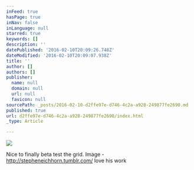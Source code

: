 ```yaml
---
inFeed: true
hasPage: true
inNav: false
inLanguage: null
starred: true
keywords: []
description: ''
datePublished: '2016-02-10T20:09:26.748Z'
dateModified: '2016-02-10T20:09:07.938Z'
title: ''
author: []
authors: []
publisher:
  name: null
  domain: null
  url: null
  favicon: null
sourcePath: _posts/2016-02-10-d2ffe97e-d746-4c2a-a928-249877fe2690.md
published: true
url: d2ffe97e-d746-4c2a-a928-249877fe2690/index.html
_type: Article

---
```

![](https://the-grid-user-content.s3-us-west-2.amazonaws.com/770f76ac-674c-44f7-89a2-386000dd2d2e.jpg)

Nice to finally beta test the grid. Image - http://stepheneichhorn.tumblr.com/  love his work